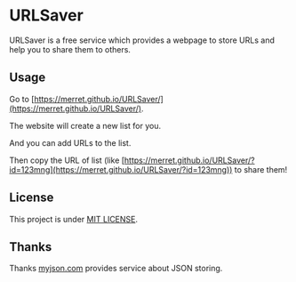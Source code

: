 # URLSaver
URLSaver is a free service which provides a webpage to store URLs and help you to share them to others.

## Usage
Go to [https://merret.github.io/URLSaver/](https://merret.github.io/URLSaver/).

The website will create a new list for you.

And you can add URLs to the list.

Then copy the URL of list (like [https://merret.github.io/URLSaver/?id=123mng](https://merret.github.io/URLSaver/?id=123mng)) to share them!

## License
This project is under [MIT LICENSE](https://github.com/Merret/URLSaver/raw/master/LICENSE).

## Thanks
Thanks [myjson.com](https://myjson.com/) provides service about JSON storing.
